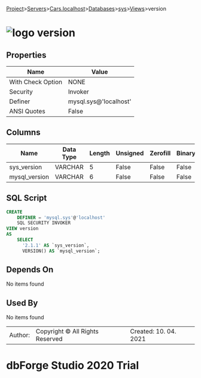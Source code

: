 [Project](../../../../../startpage.md)>[Servers](../../../../Servers.md)>[Cars.localhost](../../../Cars.localhost.md)>[Databases](../../Databases.md)>[sys](../sys.md)>[Views](Views.md)>version


# ![logo](../../../../../Images/view64.svg) version


## <a name="#Properties"></a>Properties
|Name|Value|
|---|---|
|With Check Option|NONE|
|Security|Invoker|
|Definer|mysql.sys@'localhost'|
|ANSI Quotes|False|


## <a name="#Columns"></a>Columns
|Name|Data Type|Length|Unsigned|Zerofill|Binary|Not Null|
|---|---|---|---|---|---|---|
|sys_version|VARCHAR|5|False|False|False|True|
|mysql_version|VARCHAR|6|False|False|False|True|

## <a name="#SqlScript"></a>SQL Script
```SQL
CREATE 
	DEFINER = 'mysql.sys'@'localhost'
	SQL SECURITY INVOKER
VIEW version
AS
	SELECT
	  '2.1.1' AS `sys_version`,
	  VERSION() AS `mysql_version`;
```

## <a name="#DependsOn"></a>Depends On
No items found

## <a name="#UsedBy"></a>Used By
No items found

||||
|---|---|---|
|Author: |Copyright © All Rights Reserved|Created: 10. 04. 2021|
# dbForge Studio 2020 Trial
